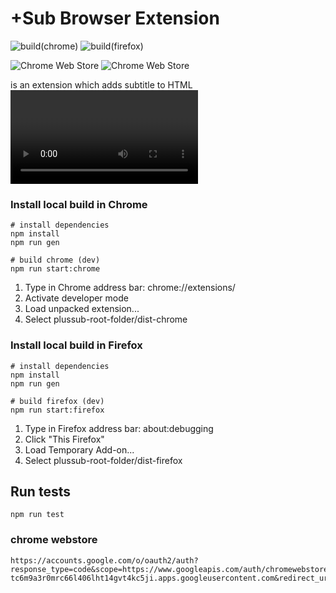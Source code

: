 # +Sub Browser Extension
![build(chrome)](https://github.com/plussub/plussub/workflows/build%20and%20deploy(chrome)/badge.svg)
![build(firefox)](https://github.com/plussub/plussub/workflows/build%20and%20deploy(firefox)/badge.svg)

![Chrome Web Store](https://img.shields.io/chrome-web-store/stars/lpobdmdfgjokempajoobgfdnhjbjlnpm?label=chrome%20webstore%20rating&style=plastic)
![Chrome Web Store](https://img.shields.io/chrome-web-store/users/lpobdmdfgjokempajoobgfdnhjbjlnpm?label=chrome%20users)


is an extension which adds subtitle to HTML <video> tags via file or subtitle search powered by tmbd & opensubtitles.org.

### Install local build in Chrome
```
# install dependencies
npm install
npm run gen

# build chrome (dev)
npm run start:chrome
```

1) Type in Chrome address bar: chrome://extensions/
2) Activate developer mode
3) Load unpacked extension...
4) Select plussub-root-folder/dist-chrome

### Install local build in Firefox
```
# install dependencies
npm install
npm run gen

# build firefox (dev)
npm run start:firefox
```

1) Type in Firefox address bar: about:debugging
2) Click "This Firefox"
3) Load Temporary Add-on...
4) Select plussub-root-folder/dist-firefox

## Run tests
```
npm run test
```

### chrome webstore 

```
https://accounts.google.com/o/oauth2/auth?response_type=code&scope=https://www.googleapis.com/auth/chromewebstore&client_id=52192900965-tc6m9a3r0mrc66l406lht14gvt4kc5ji.apps.googleusercontent.com&redirect_uri=urn:ietf:wg:oauth:2.0:oob
```
